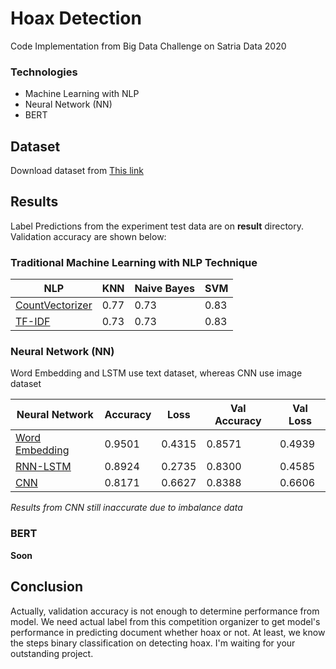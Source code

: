 # Hoax Detection

Code Implementation from Big Data Challenge on Satria Data 2020

### Technologies

- Machine Learning with NLP
- Neural Network (NN)
- BERT

## Dataset

Download dataset from [This link](https://drive.google.com/drive/folders/1KFBPq1orHLW2XSsRFiTHbYAsJ4Gr2i0V?usp=sharing)

## Results

Label Predictions from the experiment test data are on **result** directory. Validation accuracy are shown below:

### Traditional Machine Learning with NLP Technique

| NLP                  | KNN  | Naive Bayes | SVM  |
| -------------------- | ---- | ----------- | ---- |
| [CountVectorizer](#) | 0.77 | 0.73        | 0.83 |
| [TF-IDF](#)          | 0.73 | 0.73        | 0.83 |

### Neural Network (NN)

Word Embedding and LSTM use text dataset, whereas CNN use image dataset

| Neural Network      | Accuracy | Loss   | Val Accuracy | Val Loss |
| ------------------- | -------- | ------ | ------------ | -------- |
| [Word Embedding](#) | 0.9501   | 0.4315 | 0.8571       | 0.4939   |
| [RNN-LSTM](#)       | 0.8924   | 0.2735 | 0.8300       | 0.4585   |
| [CNN](#)            | 0.8171   | 0.6627 | 0.8388       | 0.6606   |

_Results from CNN still inaccurate due to imbalance data_

### BERT

**Soon**

## Conclusion

Actually, validation accuracy is not enough to determine performance from model.
We need actual label from this competition organizer to get model's performance in predicting document whether hoax or not. At least, we know the steps binary classification on detecting hoax. I'm waiting for your outstanding project.
